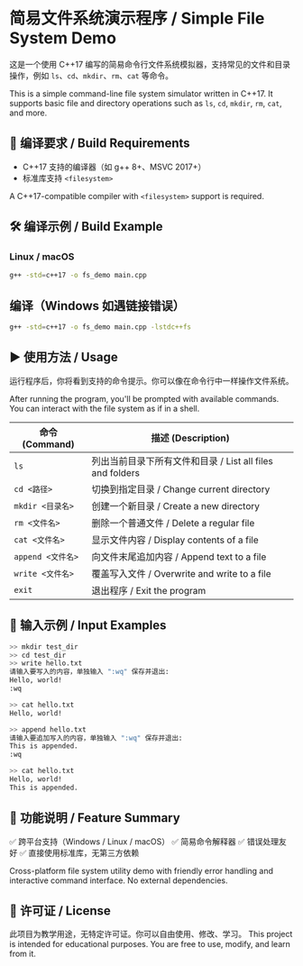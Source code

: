 # 简易文件系统演示程序 / Simple File System Demo

这是一个使用 C++17 编写的简易命令行文件系统模拟器，支持常见的文件和目录操作，例如 `ls`、`cd`、`mkdir`、`rm`、`cat` 等命令。

This is a simple command-line file system simulator written in C++17. It supports basic file and directory operations such as `ls`, `cd`, `mkdir`, `rm`, `cat`, and more.

## 🔧 编译要求 / Build Requirements

- C++17 支持的编译器（如 g++ 8+、MSVC 2017+）
- 标准库支持 `<filesystem>`

A C++17-compatible compiler with `<filesystem>` support is required.

## 🛠 编译示例 / Build Example

### Linux / macOS

```bash
g++ -std=c++17 -o fs_demo main.cpp
```

## 编译（Windows 如遇链接错误）

```bash
g++ -std=c++17 -o fs_demo main.cpp -lstdc++fs
```

## ▶️ 使用方法 / Usage
运行程序后，你将看到支持的命令提示。你可以像在命令行中一样操作文件系统。

After running the program, you'll be prompted with available commands. You can interact with the file system as if in a shell.

| 命令 (Command)   | 描述 (Description)                            |
| -------------- | ------------------------------------------- |
| `ls`           | 列出当前目录下所有文件和目录 / List all files and folders |
| `cd <路径>`      | 切换到指定目录 / Change current directory          |
| `mkdir <目录名>`  | 创建一个新目录 / Create a new directory            |
| `rm <文件名>`     | 删除一个普通文件 / Delete a regular file            |
| `cat <文件名>`    | 显示文件内容 / Display contents of a file         |
| `append <文件名>` | 向文件末尾追加内容 / Append text to a file           |
| `write <文件名>`  | 覆盖写入文件 / Overwrite and write to a file      |
| `exit`         | 退出程序 / Exit the program                     |


## 📝 输入示例 / Input Examples

```bash
>> mkdir test_dir
>> cd test_dir
>> write hello.txt
请输入要写入的内容，单独输入 ":wq" 保存并退出:
Hello, world!
:wq

>> cat hello.txt
Hello, world!

>> append hello.txt
请输入要追加写入的内容，单独输入 ":wq" 保存并退出:
This is appended.
:wq

>> cat hello.txt
Hello, world!
This is appended.
```

## 📁 功能说明 / Feature Summary
✅ 跨平台支持（Windows / Linux / macOS）
✅ 简易命令解释器
✅ 错误处理友好
✅ 直接使用标准库，无第三方依赖

Cross-platform file system utility demo with friendly error handling and interactive command interface. No external dependencies.

## 📄 许可证 / License
此项目为教学用途，无特定许可证。你可以自由使用、修改、学习。
This project is intended for educational purposes. You are free to use, modify, and learn from it.
